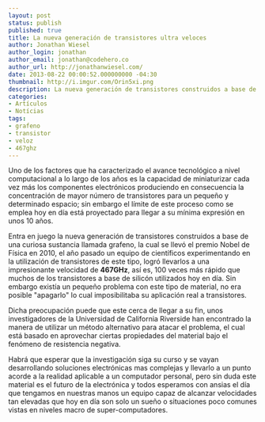```yaml
---
layout: post
status: publish
published: true
title: La nueva generación de transistores ultra veloces
author: Jonathan Wiesel
author_login: jonathan
author_email: jonathan@codehero.co
author_url: http://jonathanwiesel.com/
date: 2013-08-22 00:00:52.000000000 -04:30
thumbnail: http://i.imgur.com/Orin5xi.png
description: La nueva generación de transistores construidos a base de grafeno capaz de alcanzar velocidad de hasta 467GHz encuentra solución a problemas de concepto...
categories:
- Artículos
- Notícias
tags:
- grafeno
- transistor
- veloz
- 467ghz
---
```

<p>Uno de los factores que ha caracterizado el avance tecnológico a nivel computacional a lo largo de los años es la capacidad de miniaturizar cada vez más los componentes electrónicos produciendo en consecuencia la concentración de mayor número de transistores para un pequeño y determinado espacio; sin embargo el límite de este proceso como se emplea hoy en día está proyectado para llegar a su mínima expresión en unos 10 años.</p>

<p>Entra en juego la nueva generación de transistores construidos a base de una curiosa sustancia llamada grafeno, la cual se llevó el premio Nobel de Física en 2010, el año pasado un equipo de científicos experimentando en la utilización de transistores de este tipo, logró llevarlos a una impresionante velocidad de <strong>467GHz</strong>, así es, 100 veces más rápido que muchos de los transistores a base de silicón utilizados hoy en día. Sin embargo existía un pequeño problema con este tipo de material, no era posible "apagarlo" lo cual imposibilitaba su aplicación real a transistores.</p>

<p>Dicha preocupación puede que este cerca de llegar a su fin, unos investigadores de la Universidad de California Riverside han encontrado la manera de utilizar un método alternativo para atacar el problema, el cual está basado en aprovechar ciertas propiedades del material bajo el fenómeno de resistencia negativa.</p>

<p>Habrá que esperar que la investigación siga su curso y se vayan desarrollando soluciones electrónicas mas complejas y llevarlo a un punto acorde a la realidad aplicable a un computador personal, pero sin duda este material es el futuro de la electrónica y todos esperamos con ansias el día que tengamos en nuestras manos un equipo capaz de alcanzar velocidades tan elevadas que hoy en día son solo un sueño o situaciones poco comunes vistas en niveles macro de super-computadores.</p>
